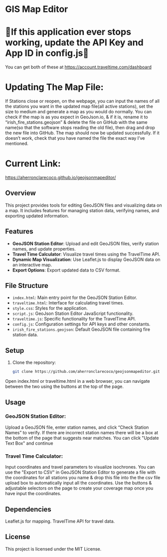 # GIS Map Editor
# 🚨If this application ever stops working, update the API Key and App ID in config.js🚨
   You can get both of these at https://account.traveltime.com/dashboard

# Updating The Map File: 
 If Stations close or reopen, on the webpage, you can input the names of all the stations you want in the updated map file(all active stations), 
 set the size to medium and generate a map as you would do normally. You can check if the map is as you expect in GeoJson.io, 
 & if it is, rename it to “irish_fire_stations.geojson” & delete the file on GitHub with the same name(so that the software stops reading the old 
 file), then drag and drop the new file into GitHub. The map should now be updated successfully. If it doesn’t work, check that you have named the 
 file the exact way I’ve mentioned.

 # Current Link:
 https://aherronclarecoco.github.io/geojsonmapeditor/
## Overview
This project provides tools for editing GeoJSON files and visualizing data on a map. It includes features for managing station data, verifying names, and exporting updated information.

## Features
- **GeoJSON Station Editor**: Upload and edit GeoJSON files, verify station names, and update properties.
- **Travel Time Calculator**: Visualize travel times using the TravelTime API.
- **Dynamic Map Visualization**: Use Leaflet.js to display GeoJSON data on an interactive map.
- **Export Options**: Export updated data to CSV format.

## File Structure
- `index.html`: Main entry point for the GeoJSON Station Editor.
- `traveltime.html`: Interface for calculating travel times.
- `style.css`: Styles for the application.
- `script.js`: GeoJson Station Editor JavaScript functionality.
- `traveltime.js`: Specific functionality for the TravelTime API.
- `config.js`: Configuration settings for API keys and other constants.
- `irish_fire_stations.geojson`: Default GeoJSON file containing fire station data.

## Setup
1. Clone the repository:
   ```bash
   git clone https://github.com/aherronclarecoco/geojsonmapeditor.git

Open index.html or traveltime.html in a web browser, you can navigate between the two using the buttons at the top of the page.
## Usage
### GeoJSON Station Editor: 
Upload a GeoJSON file, enter station names, and click “Check Station Names” to verify. If there are incorrect station names there will be a box at the bottom of the page that suggests near matches. You can click "Update Text Box" and continue
### Travel Time Calculator:
Input coordinates and travel parameters to visualize isochrones. You can use the "Export to CSV" in GeoJSON Station Editor to generate a file with the coordinates for all stations you name & drop this file into the the csv file upload box to automatically input all the coordinates. Use the buttons & adjustable selectors on the page to create your coverage map once you have input the coordinates.
## Dependencies
Leaflet.js for mapping.
TravelTime API for travel data.
## License
This project is licensed under the MIT License.
